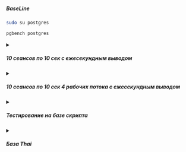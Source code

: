 ##### BaseLine
```bash
sudo su postgres
```
```bash
pgbench postgres
```

<details><summary><h5>10 сеансов по 10 сек с ежесекундным выводом</h5></summary>

```bash
pgbench -P 1 -c 10 -T 10 postgres
```
</details>

<details><summary><h5>10 сеансов по 10 сек 4 рабочих потока с ежесекундным выводом</h5></summary>

```bash
pgbench -P 1 -c 10 -j 4 -T 10 postgres
```

</details>

<details><summary><h5>Тестирование на базе скрипта</h5></summary>

Создаем базу и генерим данные
```sql
psql
CREATE DATABASE bm;
\c bm
CREATE TABLE t AS 
SELECT i AS id, random()*100 AS val
FROM generate_series(1, 10000000) i;
```
Пишем скрипт для тестирования
```sql
cat > ~/workload.sql << EOL
\set r random(1, 5000000)
SELECT id, val 
FROM t
WHERE id = :r;
EOL
```
Пускаем
```bash
pgbench -c 8 -j 4 -T 10 -f ~/workload.sql -U postgres bm
```
```bash
transaction type: /var/lib/postgresql/workload.sql
scaling factor: 1
query mode: simple
number of clients: 8
number of threads: 4
maximum number of tries: 1
duration: 10 s
number of transactions actually processed: 8
number of failed transactions: 0 (0.000%)
latency average = 18473.339 ms
initial connection time = 77.978 ms
tps = 0.433057 (without initial connection time)
```
Печально. Строим соотв индекс на таюличке
```sql
create index ix_t on t (id) include (val);

```
Проверяем
```bash
transaction type: /var/lib/postgresql/workload.sql
scaling factor: 1
query mode: simple
number of clients: 8
number of threads: 4
maximum number of tries: 1
duration: 10 s
number of transactions actually processed: 5452
number of failed transactions: 0 (0.000%)
latency average = 14.596 ms
initial connection time = 87.103 ms
```
Совсем другое дело

</details>

<details><summary><h5>База Thai</h5></summary>

[[2]](https://github.com/AV-ghub/PostgreSQL/blob/main/998%20Books/List.md) с.59

### Примеры нагрузочных скриптов (workload.sql, workload2.sql)

```sql
cat > ~/workload.sql << EOL
\set r random(1, 5000000)
SELECT id, fkRide, fio, contact, fkSeat FROM book.tickets
WHERE id = :r;
EOL
```
```sql
cat > ~/workload2.sql << EOL
INSERT INTO book.tickets (fkRide, fio, contact, fkSeat)
VALUES (
  ceil(random() * 100),
  (array(SELECT fam FROM book.fam))[ceil(random() * 110)]::text || ' ' ||
  (array(SELECT nam FROM book.nam))[ceil(random() * 110)]::text,
  ('{"phone":"+7' || (1000000000::bigint + floor(random() * 9000000000)::bigint)::text || '"}')::jsonb,
  ceil(random()*100)
);
EOL
```

### Профиль чтения для базы
  
```sql
pgbench -c 8 -j 4 -T 10 -f ~/workload.sql -U postgres -p 5432 -h 127.0.0.1 thai
```

### Профиль записи для базы thai
  
```sql
pgbench -c 8 -j 4 -T 10 -f ~/workload2.sql -U postgres -p 5432 -h 127.0.0.1 thai
```

</details>







  

